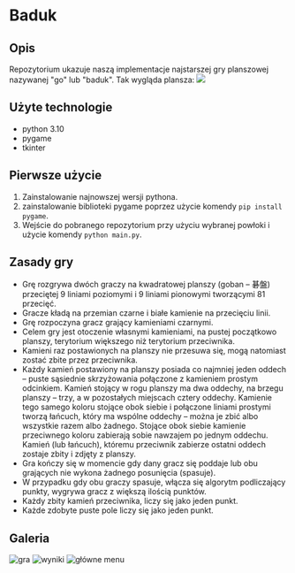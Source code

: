 # Baduk

## Opis
Repozytorium ukazuje naszą implementacje najstarszej gry planszowej nazywanej "go" lub "baduk".
Tak wygląda plansza: ![](./assets/images/pogląd.PNG)

## Użyte technologie
- python 3.10
- pygame
- tkinter

## Pierwsze użycie
1. Zainstalowanie najnowszej wersji pythona.
2. zainstalowanie biblioteki pygame poprzez użycie komendy `pip install pygame`.
3. Wejście do pobranego repozytorium przy użyciu wybranej powłoki i użycie komendy `python main.py`.

## Zasady gry
- Grę rozgrywa dwóch graczy na kwadratowej planszy (goban – 碁盤) przeciętej 9 liniami poziomymi i 9 liniami pionowymi tworzącymi 81 przecięć.
- Gracze kładą na przemian czarne i białe kamienie na przecięciu linii.
- Grę rozpoczyna gracz grający kamieniami czarnymi.
- Celem gry jest otoczenie własnymi kamieniami, na pustej początkowo planszy, terytorium większego niż terytorium przeciwnika.
- Kamieni raz postawionych na planszy nie przesuwa się, mogą natomiast zostać zbite przez przeciwnika.
- Każdy kamień postawiony na planszy posiada co najmniej jeden oddech – puste sąsiednie skrzyżowania połączone z kamieniem prostym odcinkiem. Kamień stojący w rogu planszy ma dwa oddechy, na brzegu planszy – trzy, a w pozostałych miejscach cztery oddechy. Kamienie tego samego koloru stojące obok siebie i połączone liniami prostymi tworzą łańcuch, który ma wspólne oddechy – można je zbić albo wszystkie razem albo żadnego. Stojące obok siebie kamienie przeciwnego koloru zabierają sobie nawzajem po jednym oddechu. Kamień (lub łańcuch), któremu przeciwnik zabierze ostatni oddech zostaje zbity i zdjęty z planszy.
- Gra kończy się w momencie gdy dany gracz się poddaje lub obu grających nie wykona żadnego posunięcia (spasuje).
- W przypadku gdy obu graczy spasuje, włącza się algorytm podliczający punkty, wygrywa gracz z większą ilością punktów.
- Każdy zbity kamień przeciwnika, liczy się jako jeden punkt.
- Każde zdobyte puste pole liczy się jako jeden punkt.

## Galeria
![gra](./assets/images/podgląd%202.PNG)
![wyniki](./assets/images/podgląd%203.PNG)
![główne menu](./assets/images/podgląd%204.PNG)